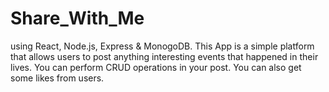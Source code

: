 # Share_With_Me
using React, Node.js, Express & MonogoDB. This App is a simple platform that allows users to post anything
interesting events that happened in their lives.
You can perform CRUD operations in your post. 
You can also get some likes from users.
